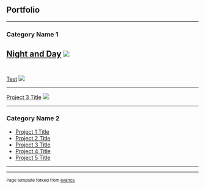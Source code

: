 ## Portfolio

---

### Category Name 1 

[Night and Day](https://jovvvva.itch.io/night-day)
<img src="https://img.itch.zone/aW1nLzc2MzEyMzQucG5n/original/FEe4FL.png?raw=true"/>
<br><br>
---
[Test](/images/Slika.jpg)
<img src="images/Slika.jpg?raw=true"/>

---
[Project 3 Title](http://example.com/)
<img src="images/dummy_thumbnail.jpg?raw=true"/>

---

### Category Name 2

- [Project 1 Title](http://example.com/)
- [Project 2 Title](http://example.com/)
- [Project 3 Title](http://example.com/)
- [Project 4 Title](http://example.com/)
- [Project 5 Title](http://example.com/)

---




---
<p style="font-size:11px">Page template forked from <a href="https://github.com/evanca/quick-portfolio">evanca</a></p>
<!-- Remove above link if you don't want to attibute -->

